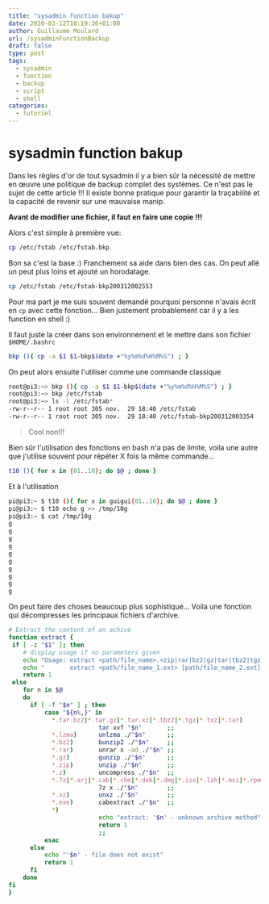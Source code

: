 ```yaml
---
title: "sysadmin function bakup"
date: 2020-03-12T10:19:36+01:00
author: Guillaume Moulard
url: /sysadminFunctionBackup
draft: false
type: post
tags:
  - sysadmin
  - function
  - backup
  - script
  - shell
categories:
  - tutoriel
---
```



# sysadmin function bakup

Dans les règles d'or de tout sysadmin il y a bien sûr la nécessité de mettre en œuvre une politique de backup complet des systèmes.
Ce n'est pas le sujet de cette article !!!
Il existe bonne pratique pour garantir la traçabilité et la capacité de revenir sur une mauvaise manip.

**Avant de modifier une fichier, il faut en faire une copie !!!**

Alors c'est simple à première vue:

```bash
cp /etc/fstab /etc/fstab.bkp
```

Bon sa c'est la base :)
Franchement sa aide dans bien des cas. On peut allé un peut plus loins et ajouté un horodatage.

```bash
cp /etc/fstab /etc/fstab-bkp200312002553
```

Pour ma part je me suis souvent demandé pourquoi personne n'avais écrit en `cp` avec cette fonction...
Bien justement probablement car il y a les function en shell :)

Il faut juste la créer dans son environnement et le mettre dans son fichier `$HOME/.bashrc`

```bash
bkp (){ cp -a $1 $1-bkp$(date +"%y%m%d%H%M%S") ; }
```

On peut alors ensuite l'utiliser comme une commande classique

```bash
root@pi3:~> bkp (){ cp -a $1 $1-bkp$(date +"%y%m%d%H%M%S") ; }
root@pi3:~> bkp /etc/fstab
root@pi3:~> ls -l /etc/fstab*
-rw-r--r-- 1 root root 305 nov.  29 18:40 /etc/fstab
-rw-r--r-- 1 root root 305 nov.  29 18:40 /etc/fstab-bkp200312003354
```

> Cool non!!!

Bien sûr l'utilisation des fonctions en bash n'a pas de limite, voila une autre que j'utilise souvent pour répéter X fois la même commande...

```bash
t10 (){ for x in {01..10}; do $@ ; done }
```
Et à l'utilisation

```bash
pi@pi3:~ $ t10 (){ for x in guigui{01..10}; do $@ ; done }
pi@pi3:~ $ t10 echo g >> /tmp/10g
pi@pi3:~ $ cat /tmp/10g
g
g
g
g
g
g
g
g
g
g
```

On peut faire des choses beaucoup plus sophistiqué... Voila une fonction qui décompresses les principaux fichiers d'archive.

```bash
# Extract the content of an achive
function extract {
 if [ -z "$1" ]; then
    # display usage if no parameters given
    echo "Usage: extract <path/file_name>.<zip|rar|bz2|gz|tar|tbz2|tgz|Z|7z|xz|ex|tar.bz2|tar.gz|tar.xz>"
    echo "       extract <path/file_name_1.ext> [path/file_name_2.ext] [path/file_name_3.ext]"
    return 1
 else
    for n in $@
    do
      if [ -f "$n" ] ; then
          case "${n%,}" in
            *.tar.bz2|*.tar.gz|*.tar.xz|*.tbz2|*.tgz|*.txz|*.tar)
                         tar xvf "$n"       ;;
            *.lzma)      unlzma ./"$n"      ;;
            *.bz2)       bunzip2 ./"$n"     ;;
            *.rar)       unrar x -ad ./"$n" ;;
            *.gz)        gunzip ./"$n"      ;;
            *.zip)       unzip ./"$n"       ;;
            *.z)         uncompress ./"$n"  ;;
            *.7z|*.arj|*.cab|*.chm|*.deb|*.dmg|*.iso|*.lzh|*.msi|*.rpm|*.udf|*.wim|*.xar)
                         7z x ./"$n"        ;;
            *.xz)        unxz ./"$n"        ;;
            *.exe)       cabextract ./"$n"  ;;
            *)
                         echo "extract: '$n' - unknown archive method"
                         return 1
                         ;;
          esac
      else
          echo "'$n' - file does not exist"
          return 1
      fi
    done
fi
}
```
